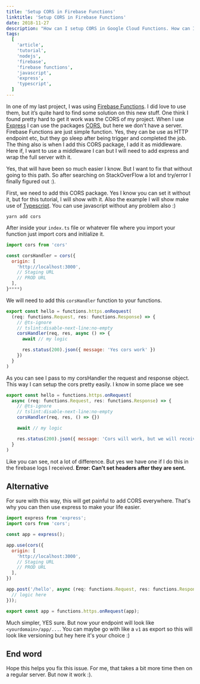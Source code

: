 ```yaml
---
title: 'Setup CORS in Firebase Functions'
linktitle: 'Setup CORS in Firebase Functions'
date: 2018-11-27
description: "How can I setup CORS in Google Cloud Functions. How can I remove the error 'Access-Control-Allow-Origin'."
tags:
  [
    'article',
    'tutorial',
    'nodejs',
    'firebase',
    'firebase functions',
    'javascript',
    'express',
    'typescript',
  ]
---
```


In one of my last project, I was using [Firebase Functions](https://firebase.google.com/docs/functions/). I did love to use them, but it’s quite hard to find some solution on this new stuff. One think I found pretty hard to get it work was the CORS of my project. When I use [Express](https://expressjs.com/) I can use the packages [CORS](https://github.com/expressjs/cors), but here we don't have a server. Firebase Functions are just simple function. Yes, they can be use as HTTP endpoint etc, but they go sleep after being trigger and completed the job. The thing also is when I add this CORS package, I add it as middleware. Here if, I want to use a middleware I can but I will need to add express and wrap the full server with it.

Yes, that will have been so much easier I know. But I want to fix that without going to this path. So after searching on StackOverFlow a lot and try/error I finally figured out :).

First, we need to add this CORS package. Yes I know you can set it without it, but for this tutorial, I will show with
it. Also the example I will show make use of [Typescript](https://www.typescriptlang.org/). You can use javascript without any problem also :)

```
yarn add cors
```

After inside your `index.ts` file or whatever file where you import your function just import cors and initialize it.

```js
import cors from 'cors'

const corsHandler = cors({
  origin: [
    'http://localhost:3000',
    // Staging URL
    // PROD URL
  ],
}****)
```

We will need to add this `corsHandler` function to your functions.

```js
export const hello = functions.https.onRequest(
  (req: functions.Request, res: functions.Response) => {
    // @ts-ignore
    // tslint:disable-next-line:no-empty
    corsHandler(req, res, async () => {
      await // my logic

      res.status(200).json({ message: 'Yes cors work' })
    })
  }
)
```

As you can see I pass to my corsHandler the request and response object. This way I can setup the cors pretty easily. I know in some place we see

```js
export const hello = functions.https.onRequest(
  async (req: functions.Request, res: functions.Response) => {
    // @ts-ignore
    // tslint:disable-next-line:no-empty
    corsHandler(req, res, () => {})

    await // my logic

    res.status(200).json({ message: 'Cors will work, but we will received an error of headers' })
  }
)
```

Like you can see, not a lot of difference. But yes we have one if I do this in the firebase logs I received. **Error: Can't set headers after they are sent.**

## Alternative

For sure with this way, this will get painful to add CORS everywhere. That's why you can then use express to make your life easier.

```js
import express from 'express';
import cors from 'cors';

const app = express();

app.use(cors({
  origin: [
    'http://localhost:3000',
    // Staging URL
    // PROD URL
  ],
})

app.post('/hello', async (req: functions.Request, res: functions.Response) => {
  // logic here
}));

export const app = functions.https.onRequest(app);
```

Much simpler, YES sure. But now your endpoint will look like `<yourdomain>/app/...`. You can maybe go with like a `v1` as export so this will look like versioning but hey here it's your choice :)

## End word

Hope this helps you fix this issue. For me, that takes a bit more time then on a regular server. But now it work :).